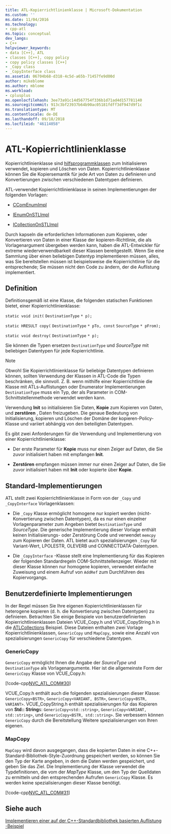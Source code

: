 ```yaml
---
title: ATL-Kopierrichtlinienklasse | Microsoft-Dokumentation
ms.custom: ''
ms.date: 11/04/2016
ms.technology:
- cpp-atl
ms.topic: conceptual
dev_langs:
- C++
helpviewer_keywords:
- data [C++], ATL
- classes [C++], copy policy
- copy policy classes [C++]
- _Copy class
- _CopyInterface class
ms.assetid: 06704b68-d318-4c5d-a65b-71457fe9d00d
author: mikeblome
ms.author: mblome
ms.workload:
- cplusplus
ms.openlocfilehash: 3ee73a91c14d567754f336b1d71ad4d157781140
ms.sourcegitcommit: 913c3bf23937b64b90ac05181fdff3df947d9f1c
ms.translationtype: MT
ms.contentlocale: de-DE
ms.lasthandoff: 09/18/2018
ms.locfileid: "46114058"
---
```

# <a name="atl-copy-policy-classes"></a>ATL-Kopierrichtlinienklasse

Kopierrichtlinienklasse sind [hilfsprogrammklassen](../atl/utility-classes.md) zum Initialisieren verwendet, kopieren und Löschen von Daten. Kopierrichtlinienklasse können Sie die Kopiersemantik für jede Art von Daten zu definieren und Konvertierungen zwischen verschiedenen Datentypen definieren.

ATL-verwendet Kopierrichtlinienklasse in seinen Implementierungen der folgenden Vorlagen:

- [CComEnumImpl](../atl/reference/ccomenumimpl-class.md)

- [IEnumOnSTLImpl](../atl/reference/ienumonstlimpl-class.md)

- [ICollectionOnSTLImpl](../atl/reference/icollectiononstlimpl-class.md)

Durch kapseln die erforderlichen Informationen zum Kopieren, oder Konvertieren von Daten in einer Klasse der kopieren-Richtlinie, die als Vorlagenargument übergeben werden kann, haben die ATL-Entwickler für extreme wiederverwendbarkeit dieser Klassen bereitgestellt. Wenn Sie eine Sammlung über einen beliebigen Datentyp implementieren müssen, alles, was Sie bereitstellen müssen ist beispielsweise die Kopierrichtlinie für die entsprechende; Sie müssen nicht den Code zu ändern, der die Auflistung implementiert.

## <a name="definition"></a>Definition

Definitionsgemäß ist eine Klasse, die folgenden statischen Funktionen bietet, einer Kopierrichtlinienklasse:

`static void init(` `DestinationType` `* p);`

`static HRESULT copy(` `DestinationType` `* pTo, const`  `SourceType` `* pFrom);`

`static void destroy(` `DestinationType` `* p);`

Sie können die Typen ersetzen `DestinationType` und *SourceType* mit beliebigen Datentypen für jede Kopierrichtlinie.

> [!NOTE]
>  Obwohl Sie Kopierrichtlinienklasse für beliebige Datentypen definieren können, sollten Verwendung der Klassen in ATL-Code die Typen beschränken, die sinnvoll. Z. B. wenn mithilfe einer Kopierrichtlinie die Klasse mit ATLs-Auflistungen oder Enumerator Implementierungen `DestinationType` muss ein Typ, der als Parameter in COM-Schnittstellenmethode verwendet werden kann.

Verwendung **Init** so initialisieren Sie Daten, **Kopie** zum Kopieren von Daten, und **zerstören** , Daten freizugeben. Die genaue Bedeutung von Initialisierung, kopieren und Löschen der Domäne der kopieren-Policy-Klasse und variiert abhängig von den beteiligten Datentypen.

Es gibt zwei Anforderungen für die Verwendung und Implementierung von einer Kopierrichtlinienklasse:

- Der erste Parameter für **Kopie** muss nur einen Zeiger auf Daten, die Sie zuvor initialisiert haben mit empfangen **Init**.

- **Zerstören** empfangen müssen immer nur einen Zeiger auf Daten, die Sie zuvor initialisiert haben mit **Init** oder kopierte über **Kopie**.

## <a name="standard-implementations"></a>Standard-Implementierungen

ATL stellt zwei Kopierrichtlinienklasse in Form von der `_Copy` und `_CopyInterface` Vorlagenklassen:

- Die `_Copy` Klasse ermöglicht homogene nur kopiert werden (nicht-Konvertierung zwischen Datentypen), da es nur einen einzelner Vorlagenparameter zum Angeben bietet `DestinationType` und *SourceType*. Die generische Implementierung dieser Vorlage enthält keinen Initialisierungs- oder Zerstörung Code und verwendet `memcpy` zum Kopieren der Daten. ATL bietet auch spezialisierungen `_Copy` für Variant-Wert, LPOLESTR, OLEVERB und CONNECTDATA-Datentypen.

- Die `_CopyInterface` -Klasse stellt eine Implementierung für das Kopieren der folgenden Standardregeln COM-Schnittstellenzeiger. Wieder mit dieser Klasse können nur homogene kopieren, verwendet einfache Zuweisung und einem Aufruf von `AddRef` zum Durchführen des Kopiervorgangs.

## <a name="custom-implementations"></a>Benutzerdefinierte Implementierungen

In der Regel müssen Sie Ihre eigenen Kopierrichtlinienklassen für heterogene kopieren (d. h. die Konvertierung zwischen Datentypen) zu definieren. Betrachten Sie einige Beispiele von benutzerdefinierten Kopierrichtlinienklassen Dateien VCUE_Copy.h und VCUE_CopyString.h in die [ATLCollections](../visual-cpp-samples.md) Beispiel. Diese Dateien enthalten zwei Vorlage Kopierrichtlinienklassen, `GenericCopy` und `MapCopy`, sowie eine Anzahl von spezialisierungen `GenericCopy` für verschiedene Datentypen.

### <a name="genericcopy"></a>GenericCopy

`GenericCopy` ermöglicht Ihnen die Angabe der *SourceType* und `DestinationType` als Vorlagenargumente. Hier ist die allgemeinste Form der `GenericCopy` Klasse von VCUE_Copy.h:

[!code-cpp[NVC_ATL_COM#30](../atl/codesnippet/cpp/atl-copy-policy-classes_1.h)]

VCUE_Copy.h enthält auch die folgenden spezialisierungen dieser Klasse: `GenericCopy<BSTR>`, `GenericCopy<VARIANT, BSTR>`, `GenericCopy<BSTR, VARIANT>`. VCUE_CopyString.h enthält spezialisierungen für das Kopieren von **Std:: String**s: `GenericCopy<std::string>`, `GenericCopy<VARIANT, std::string>`, und `GenericCopy<BSTR, std::string>`. Sie verbessern können `GenericCopy` durch die Bereitstellung Weitere spezialisierungen von Ihren eigenen.

### <a name="mapcopy"></a>MapCopy

`MapCopy` wird davon ausgegangen, dass die kopierten Daten in eine C++-Standard-Bibliothek-Style-Zuordnung gespeichert werden, so können Sie den Typ der Karte angeben, in dem die Daten werden gespeichert, und geben Sie das Ziel. Die Implementierung der Klasse verwendet die Typdefinitionen, die vom der *MapType* Klasse, um den Typ der Quelldaten zu ermitteln und den entsprechenden Aufrufen `GenericCopy` Klasse. Es werden keine spezialisierungen dieser Klasse benötigt.

[!code-cpp[NVC_ATL_COM#31](../atl/codesnippet/cpp/atl-copy-policy-classes_2.h)]

## <a name="see-also"></a>Siehe auch

[Implementieren einer auf der C++-Standardbibliothek basierten Auflistung](../atl/implementing-an-stl-based-collection.md)<br/>
[-Beispiel](../visual-cpp-samples.md)

